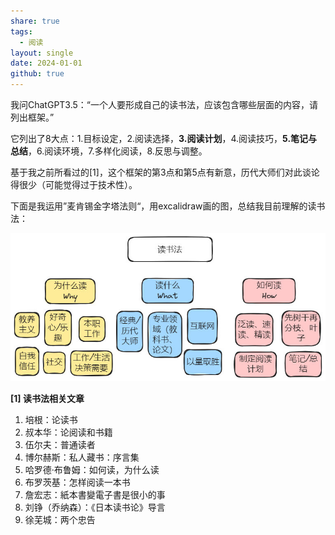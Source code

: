 ```yaml
---
share: true
tags:
  - 阅读
layout: single
date: 2024-01-01
github: true
---
```

我问ChatGPT3.5：“一个人要形成自己的读书法，应该包含哪些层面的内容，请列出框架。”

它列出了8大点：1.目标设定，2.阅读选择，**3.阅读计划**，4.阅读技巧，**5.笔记与总结**，6.阅读环境，7.多样化阅读，8.反思与调整。

基于我之前所看过的[1]，这个框架的第3点和第5点有新意，历代大师们对此谈论得很少（可能觉得过于技术性）。

下面是我运用”麦肯锡金字塔法则“，用excalidraw画的图，总结我目前理解的读书法：


![个人读书法总结](/assets/images/个人读书法总结.jpg)


**[1] 读书法相关文章**  
1. 培根：论读书  
2. 叔本华：论阅读和书籍  
3. 伍尔夫：普通读者  
4. 博尔赫斯：私人藏书：序言集  
5. 哈罗德·布鲁姆：如何读，为什么读  
6. 布罗茨基：怎样阅读一本书  
7. 詹宏志：紙本書變電子書是很小的事  
8. 刘铮（乔纳森）：《日本读书论》导言  
9. 徐芜城：两个忠告​​​​